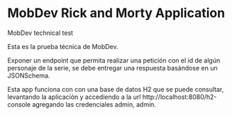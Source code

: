 # MobDev Rick and Morty Application

MobDev technical test

Esta es la prueba técnica de MobDev.

Exponer un endpoint que permita realizar una petición con el id de algún personaje de la serie, se debe entregar una
respuesta basándose en un JSONSchema.

Esta app funciona con con una base de datos H2 que se puede consultar, levantando la aplicación y accediendo a la
url http://localhost:8080/h2-console agregando las credenciales admin, admin.
